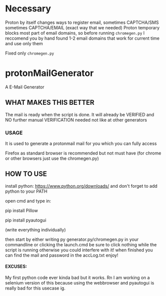 # Necessary
Proton by itself changes ways to register email, sometimes CAPTCHA/SMS sometimes CAPTCHA/EMAIL (exact way that we needed)
Proton temporary blocks most part of email domains, so before running `chromegen.py` I reccomend you by hand found 1-2 email domains that work for current time and use only them

Fixed only `chromegen.py`

# protonMailGenerator
A E-Mail Generator


## WHAT MAKES THIS BETTER


The mail is ready when the script is done. It will already be VERIFIED and NO further manual VERIFICATION needed not like at other generators

### USAGE

It is used to generate a protonmail mail for you which you can fully access

Firefox as standard browser is recommended but not must have (for chrome or other browsers just use the chromegen.py)



## HOW TO USE

install python: https://www.python.org/downloads/
and don't forget to add python to your PATH

open cmd and type in:
  
  pip install Pillow
  
  pip install pyautogui

(write everything individually)

then start by either writing py generator.py/chromegen.py in your commandline or 
clicking the launch.cmd
be sure to click nothing while the script is running otherwise you could interfere with it!
when finished you can find the mail and password in the accLog.txt
enjoy!

#### EXCUSES:
My first python code ever kinda bad but it works. Rn I am working on a selenium version of this because using the webbrowser and pyautogui is really bad for this usecase ig.
